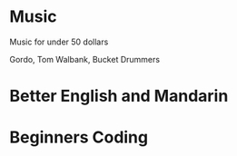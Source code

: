 # Music 

Music for under 50 dollars

Gordo, Tom Walbank, Bucket Drummers

# Better English and Mandarin

# Beginners Coding
